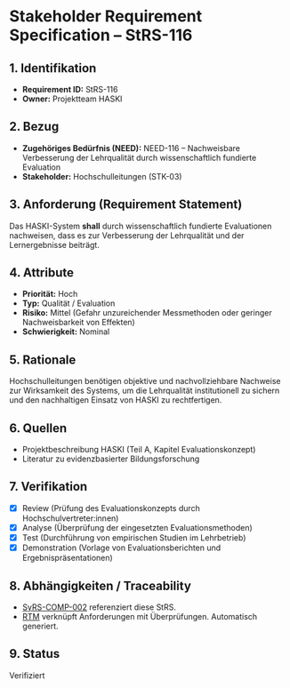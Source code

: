 # Stakeholder Requirement Specification – StRS-116

## 1. Identifikation
- **Requirement ID:** StRS-116
- **Owner:** Projektteam HASKI

## 2. Bezug
- **Zugehöriges Bedürfnis (NEED):** NEED-116 – Nachweisbare Verbesserung der Lehrqualität durch wissenschaftlich fundierte Evaluation
- **Stakeholder:** Hochschulleitungen (STK-03)

## 3. Anforderung (Requirement Statement)
Das HASKI-System **shall** durch wissenschaftlich fundierte Evaluationen nachweisen, dass es zur Verbesserung der Lehrqualität und der Lernergebnisse beiträgt.

## 4. Attribute
- **Priorität:** Hoch
- **Typ:** Qualität / Evaluation
- **Risiko:** Mittel (Gefahr unzureichender Messmethoden oder geringer Nachweisbarkeit von Effekten)
- **Schwierigkeit:** Nominal

## 5. Rationale
Hochschulleitungen benötigen objektive und nachvollziehbare Nachweise zur Wirksamkeit des Systems, um die Lehrqualität institutionell zu sichern und den nachhaltigen Einsatz von HASKI zu rechtfertigen.

## 6. Quellen
- Projektbeschreibung HASKI (Teil A, Kapitel Evaluationskonzept)
- Literatur zu evidenzbasierter Bildungsforschung

## 7. Verifikation
- [x] Review (Prüfung des Evaluationskonzepts durch Hochschulvertreter:innen)
- [x] Analyse (Überprüfung der eingesetzten Evaluationsmethoden)
- [x] Test (Durchführung von empirischen Studien im Lehrbetrieb)
- [x] Demonstration (Vorlage von Evaluationsberichten und Ergebnispräsentationen)

## 8. Abhängigkeiten / Traceability
- [SyRS-COMP-002](../../system-requirements/SyRS-COMP-002.md) referenziert diese StRS.
- [RTM](../../rtm/RTM.md) verknüpft Anforderungen mit Überprüfungen. Automatisch generiert.

## 9. Status
Verifiziert
